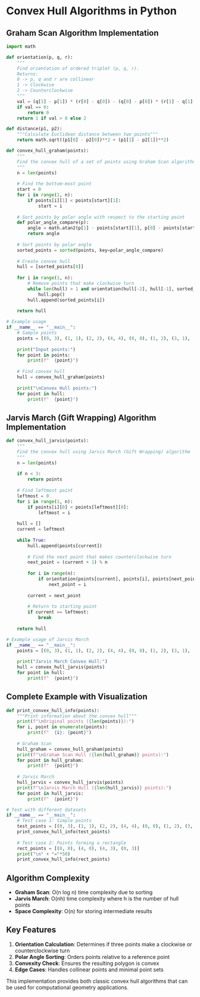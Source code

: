 # Convex Hull Algorithms in Python

## Graham Scan Algorithm Implementation

```python
import math

def orientation(p, q, r):
    """
    Find orientation of ordered triplet (p, q, r).
    Returns:
    0 -> p, q and r are collinear
    1 -> Clockwise
    2 -> Counterclockwise
    """
    val = (q[1] - p[1]) * (r[0] - q[0]) - (q[0] - p[0]) * (r[1] - q[1])
    if val == 0:
        return 0
    return 1 if val > 0 else 2

def distance(p1, p2):
    """Calculate Euclidean distance between two points"""
    return math.sqrt((p1[0] - p2[0])**2 + (p1[1] - p2[1])**2)

def convex_hull_graham(points):
    """
    Find the convex hull of a set of points using Graham Scan algorithm
    """
    n = len(points)
    
    # Find the bottom-most point
    start = 0
    for i in range(1, n):
        if points[i][1] < points[start][1]:
            start = i
    
    # Sort points by polar angle with respect to the starting point
    def polar_angle_compare(p):
        angle = math.atan2(p[1] - points[start][1], p[0] - points[start][0])
        return angle
    
    # Sort points by polar angle
    sorted_points = sorted(points, key=polar_angle_compare)
    
    # Create convex hull
    hull = [sorted_points[0]]
    
    for i in range(1, n):
        # Remove points that make clockwise turn
        while len(hull) > 1 and orientation(hull[-2], hull[-1], sorted_points[i]) == 1:
            hull.pop()
        hull.append(sorted_points[i])
    
    return hull

# Example usage
if __name__ == "__main__":
    # Sample points
    points = [(0, 3), (1, 1), (2, 2), (4, 4), (0, 0), (1, 2), (3, 1), (3, 3)]
    
    print("Input points:")
    for point in points:
        print(f"  {point}")
    
    # Find convex hull
    hull = convex_hull_graham(points)
    
    print("\nConvex Hull points:")
    for point in hull:
        print(f"  {point}")
```

## Jarvis March (Gift Wrapping) Algorithm Implementation

```python
def convex_hull_jarvis(points):
    """
    Find the convex hull using Jarvis March (Gift Wrapping) algorithm
    """
    n = len(points)
    
    if n < 3:
        return points
    
    # Find leftmost point
    leftmost = 0
    for i in range(1, n):
        if points[i][0] < points[leftmost][0]:
            leftmost = i
    
    hull = []
    current = leftmost
    
    while True:
        hull.append(points[current])
        
        # Find the next point that makes counterclockwise turn
        next_point = (current + 1) % n
        
        for i in range(n):
            if orientation(points[current], points[i], points[next_point]) == 2:
                next_point = i
        
        current = next_point
        
        # Return to starting point
        if current == leftmost:
            break
    
    return hull

# Example usage of Jarvis March
if __name__ == "__main__":
    points = [(0, 3), (1, 1), (2, 2), (4, 4), (0, 0), (1, 2), (3, 1), (3, 3)]
    
    print("Jarvis March Convex Hull:")
    hull = convex_hull_jarvis(points)
    for point in hull:
        print(f"  {point}")
```

## Complete Example with Visualization

```python
def print_convex_hull_info(points):
    """Print information about the convex hull"""
    print(f"\nOriginal points ({len(points)}):")
    for i, point in enumerate(points):
        print(f"  {i}: {point}")
    
    # Graham Scan
    hull_graham = convex_hull_graham(points)
    print(f"\nGraham Scan Hull ({len(hull_graham)} points):")
    for point in hull_graham:
        print(f"  {point}")
    
    # Jarvis March
    hull_jarvis = convex_hull_jarvis(points)
    print(f"\nJarvis March Hull ({len(hull_jarvis)} points):")
    for point in hull_jarvis:
        print(f"  {point}")

# Test with different datasets
if __name__ == "__main__":
    # Test case 1: Simple points
    test_points = [(0, 3), (1, 1), (2, 2), (4, 4), (0, 0), (1, 2), (3, 1), (3, 3)]
    print_convex_hull_info(test_points)
    
    # Test case 2: Points forming a rectangle
    rect_points = [(0, 0), (4, 0), (4, 3), (0, 3)]
    print("\n" + "="*50)
    print_convex_hull_info(rect_points)
```

## Algorithm Complexity

- **Graham Scan**: O(n log n) time complexity due to sorting
- **Jarvis March**: O(nh) time complexity where h is the number of hull points
- **Space Complexity**: O(n) for storing intermediate results

## Key Features

1. **Orientation Calculation**: Determines if three points make a clockwise or counterclockwise turn
2. **Polar Angle Sorting**: Orders points relative to a reference point
3. **Convexity Check**: Ensures the resulting polygon is convex
4. **Edge Cases**: Handles collinear points and minimal point sets

This implementation provides both classic convex hull algorithms that can be used for computational geometry applications.

